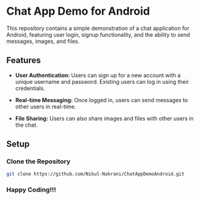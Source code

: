 # Chat App Demo for Android

This repository contains a simple demonstration of a chat application for Android, featuring user login, signup functionality, and the ability to send messages, images, and files.

## Features

- **User Authentication:** Users can sign up for a new account with a unique username and password. Existing users can log in using their credentials.
  
- **Real-time Messaging:** Once logged in, users can send messages to other users in real-time.
   
- **File Sharing:** Users can also share images and files with other users in the chat.

## Setup

### Clone the Repository

```bash
git clone https://github.com/Nikul-Nakrani/ChatAppDemoAndroid.git
```

### Happy Coding!!! ###
